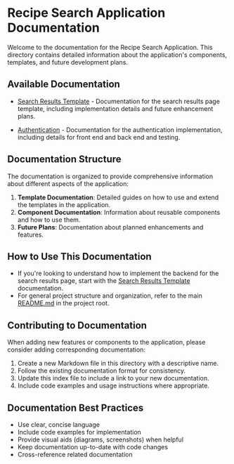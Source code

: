 # Recipe Search Application Documentation

Welcome to the documentation for the Recipe Search Application. This directory contains detailed information about the application's components, templates, and future development plans.

## Available Documentation

- [Search Results Template](./search-results-template.md) - Documentation for the search results page template, including implementation details and future enhancement plans.

- [Authentication](./authentication.md) - Documentation for the authentication implementation, including details for front end and back end and testing.

## Documentation Structure

The documentation is organized to provide comprehensive information about different aspects of the application:

1. **Template Documentation**: Detailed guides on how to use and extend the templates in the application.
2. **Component Documentation**: Information about reusable components and how to use them.
3. **Future Plans**: Documentation about planned enhancements and features.

## How to Use This Documentation

- If you're looking to understand how to implement the backend for the search results page, start with the [Search Results Template](./search-results-template.md) documentation.
- For general project structure and organization, refer to the main [README.md](../README.md) in the project root.

## Contributing to Documentation

When adding new features or components to the application, please consider adding corresponding documentation:

1. Create a new Markdown file in this directory with a descriptive name.
2. Follow the existing documentation format for consistency.
3. Update this index file to include a link to your new documentation.
4. Include code examples and usage instructions where appropriate.

## Documentation Best Practices

- Use clear, concise language
- Include code examples for implementation
- Provide visual aids (diagrams, screenshots) when helpful
- Keep documentation up-to-date with code changes
- Cross-reference related documentation 